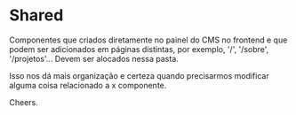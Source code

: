 # Shared

Componentes que criados diretamente no painel do CMS no frontend e que podem ser adicionados
em páginas distintas, por exemplo, '/', '/sobre', '/projetos'... Devem ser alocados nessa pasta.

Isso nos dá mais organização e certeza quando precisarmos modificar alguma coisa relacionado
a x componente.

Cheers.
